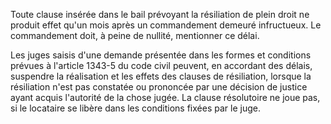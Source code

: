 Toute clause insérée dans le bail prévoyant la résiliation de plein droit ne produit effet qu'un mois après un commandement demeuré infructueux. Le commandement doit, à peine de nullité, mentionner ce délai.

Les juges saisis d'une demande présentée dans les formes et conditions prévues à l'article 1343-5 du code civil peuvent, en accordant des délais, suspendre la réalisation et les effets des clauses de résiliation, lorsque la résiliation n'est pas constatée ou prononcée par une décision de justice ayant acquis l'autorité de la chose jugée. La clause résolutoire ne joue pas, si le locataire se libère dans les conditions fixées par le juge.
